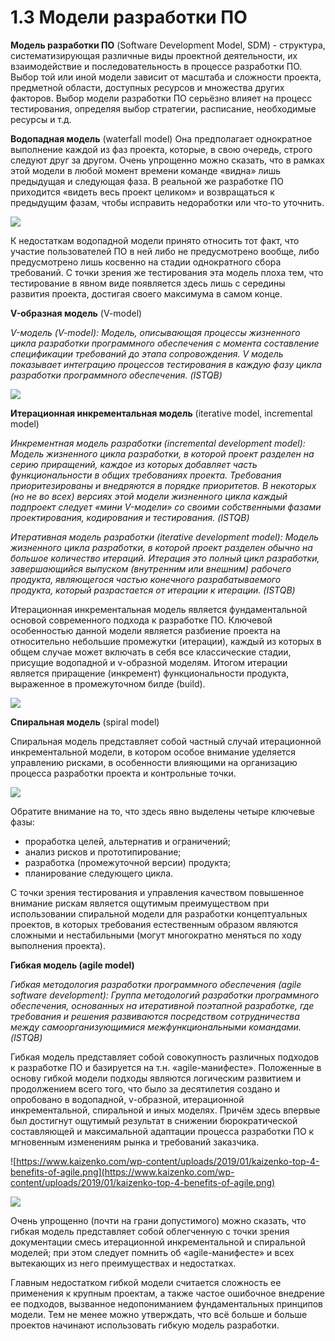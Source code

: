 # 1.3 Модели разработки ПО

**Модель разработки ПО** (Software Development Model, SDM) - структура, систематизирующая различные виды проектной деятельности, их взаимодействие и последовательность в процессе разработки ПО. Выбор той или иной модели зависит от масштаба и сложности проекта, предметной области, доступных ресурсов и множества других факторов. Выбор модели разработки ПО серьёзно влияет на процесс тестирования, определяя выбор стратегии, расписание, необходимые ресурсы и т.д.

**Водопадная модель** (waterfall model)  Она предполагает однократное выполнение каждой из фаз проекта, которые, в свою очередь, строго следуют друг за другом. Очень упрощенно можно сказать, что в рамках этой модели в любой момент времени команде «видна» лишь предыдущая и следующая фаза. В реальной же разработке ПО приходится «видеть весь проект целиком» и возвращаться к предыдущим фазам, чтобы исправить недоработки или что-то уточнить.

![](https://lh3.googleusercontent.com/iOHP2kSq0Vi2uhY99k6WWNNCg6BzBjx0wrcu3278SYTSS7m9QjGqzR9M--isapitfcB5ffZomgiwvAvlnuPLpmrzKnxZiVS2AmbYgtPx5icB1tRW6HccjYGRKVlhe2frsZiROWVM)

К недостаткам водопадной модели принято относить тот факт, что участие пользователей ПО в ней либо не предусмотрено вообще, либо предусмотрено лишь косвенно на стадии однократного сбора требований. С точки зрения же тестирования эта модель плоха тем, что тестирование в явном виде появляется здесь лишь с середины развития проекта, достигая своего максимума в самом конце.

**V-образная модель** (V-model)

_V-модель (V-model): Модель, описывающая процессы жизненного цикла разработки программного обеспечения с момента составление спецификации требований до этапа сопровождения. V модель показывает интеграцию процессов тестирования в каждую фазу цикла разработки программного обеспечения. (ISTQB)_


![](https://lh5.googleusercontent.com/wJuMt4r68-v333swESUCsx7ZxxF3ukb4jmNkLqXM9Ws2rChPS2UQ9nPyCHz4iFQcvulzk\_9IFeLCRfgnxLV1k0-igWs\_CfhEauwlBzfe7hcVaWQdtr--hI6fiqCoQKShRX8xE-ej)

**Итерационная инкрементальная модель** (iterative model, incremental model)

_Инкрементная модель разработки (incremental development model): Модель жизненного цикла разработки, в которой проект разделен на серию приращений, каждое из которых добавляет часть функциональности в общих требованиях проекта. Требования приоритезированы и внедряются в порядке приоритетов. В некоторых (но не во всех) версиях этой модели жизненного цикла каждый подпроект следует «мини V-модели» со своими собственными фазами проектирования, кодирования и тестирования. (ISTQB)_

_Итеративная модель разработки (iterative development model): Модель жизненного цикла разработки, в которой проект разделен обычно на большое количество итераций. Итерация это полный цикл разработки, завершающийся выпуском (внутренним или внешним) рабочего продукта, являющегося частью конечного разрабатываемого продукта, который разрастается от итерации к итерации. (ISTQB)_

Итерационная инкрементальная модель является фундаментальной основой современного подхода к разработке ПО. Ключевой особенностью данной модели является разбиение проекта на относительно небольшие промежутки (итерации), каждый из которых в общем случае может включать в себя все классические стадии, присущие водопадной и v-образной моделям. Итогом итерации является приращение (инкремент) функциональности продукта, выраженное в промежуточном билде (build).

![](https://lh3.googleusercontent.com/xHTdJTdyr6JzDiIuirksksmM5r7-J\_qc84P8ffuUyARbahtfevDlyHM7nlXUPgYvjVesHLIiXyJdUpbDAo7jZT6PIN7C763izHmTEuTjVM\_-2bIoRSD5XkQmRD6e5D1w8UYuqF-L)

**Спиральная модель** (spiral model)

Спиральная модель представляет собой частный случай итерационной инкрементальной модели, в котором особое внимание уделяется управлению рисками, в особенности влияющими на организацию процесса разработки проекта и контрольные точки.

![](https://lh5.googleusercontent.com/K8degtXtA3j9ccUt0qod5ImWTdf\_Euukoc53n98wmSJH5Jl-C7rmV3XGbG\_K56hJg\_i7TVTe3zn7\_MOwbnKOBsitiALMh-MA75Hxtp\_ZndGnJr4JW1ztoiSDeqh9\_Q9UCCukKmOJ)

Обратите внимание на то, что здесь явно выделены четыре ключевые фазы:

* проработка целей, альтернатив и ограничений;
* анализ рисков и прототипирование;
* разработка (промежуточной версии) продукта;
* планирование следующего цикла.

С точки зрения тестирования и управления качеством повышенное внимание рискам является ощутимым преимуществом при использовании спиральной модели для разработки концептуальных проектов, в которых требования естественным образом являются сложными и нестабильными (могут многократно меняться по ходу выполнения проекта).

**Гибкая модель (agile model)**

_Гибкая методология разработки программного обеспечения (agile software development): Группа методологий разработки программного обеспечения, основанных на итеративной поэтапной разработке, где требования и решения развиваются посредством сотрудничества между самоорганизующимися межфункциональными командами. (ISTQB)_

Гибкая модель представляет собой совокупность различных подходов к разработке ПО и базируется на т.н. «agile-манифесте». Положенные в основу гибкой модели подходы являются логическим развитием и продолжением всего того, что было за десятилетия создано и опробовано в водопадной, v-образной, итерационной инкрементальной, спиральной и иных моделях. Причём здесь впервые был достигнут ощутимый результат в снижении бюрократической составляющей и максимальной адаптации процесса разработки ПО к мгновенным изменениям рынка и требований заказчика.

![https://www.kaizenko.com/wp-content/uploads/2019/01/kaizenko-top-4-benefits-of-agile.png](https://www.kaizenko.com/wp-content/uploads/2019/01/kaizenko-top-4-benefits-of-agile.png)

![](https://lh6.googleusercontent.com/MJOfmBv3AsGnf\_cCygHlb6PRx5jOGcgpe4gDVMlGixzQrlkOJ4mYsGCmJXQvvTNd9agDqaGKHZtkQkb02DOmPk-TRINZRyIacdwSGvihXWn9bj6TQRVPH3xJQnBXp3W9rcO-aenG)

Очень упрощенно (почти на грани допустимого) можно сказать, что гибкая модель представляет собой облегченную с точки зрения документации смесь итерационной инкрементальной и спиральной моделей; при этом следует помнить об «agile-манифесте» и всех вытекающих из него преимуществах и недостатках.

Главным недостатком гибкой модели считается сложность ее применения к крупным проектам, а также частое ошибочное внедрение ее подходов, вызванное недопониманием фундаментальных принципов модели. Тем не менее можно утверждать, что всё больше и больше проектов начинают использовать гибкую модель разработки.

